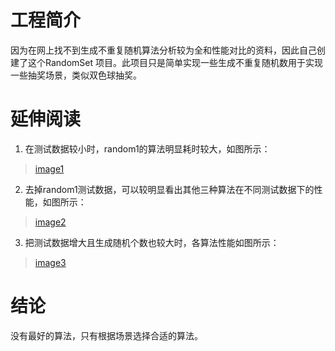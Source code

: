 # 工程简介
因为在网上找不到生成不重复随机算法分析较为全和性能对比的资料，因此自己创建了这个RandomSet 项目。此项目只是简单实现一些生成不重复随机数用于实现一些抽奖场景，类似双色球抽奖。
# 延伸阅读
 1. 在测试数据较小时，random1的算法明显耗时较大，如图所示：
> [image1](https://github.com/cloundfan/RandomSet/blob/master/screenshot/image1.png)
 2. 去掉random1测试数据，可以较明显看出其他三种算法在不同测试数据下的性能，如图所示：
> [image2](https://github.com/cloundfan/RandomSet/blob/master/screenshot/image2.png)
 3. 把测试数据增大且生成随机个数也较大时，各算法性能如图所示：
> [image3](https://github.com/cloundfan/RandomSet/blob/master/screenshot/image3.png)
# 结论
没有最好的算法，只有根据场景选择合适的算法。